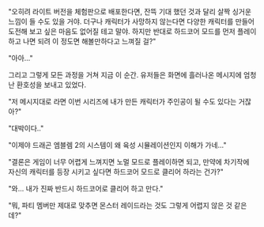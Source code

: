 "오히려 라이트 버전을 체험판으로 배포한다면, 잔뜩 기대 했던 것과 달리 살짝 싱거운 느낌이 들 수도 있을 거야. 더구나 캐릭터가 사망하지 않는다면 다양한 캐릭터를 만들어 도전해 보고 싶은 마음도 없어질 테고 말야. 하지만 반대로 하드코어 모드를 먼저 플레이하고 나면 되려 이 정도면 해볼만하다고 느껴질 걸?" 

"아아..." 

그리고 그렇게 모든 과정을 거쳐 지금 이 순간. 유저들은 화면에 흘러나온 메시지에 엄청난 환호성을 보내고 있었다. 

"저 메시지대로 라면 이번 시리즈에 내가 만든 캐릭터가 주인공이 될 수도 있다는 거잖아?" 

"대박이다.." 

"이제야 드래곤 엠블렘 2의 시스템이 왜 육성 시뮬레이션인지 이해가 가네..." 

"결론은 게임이 너무 어렵게 느껴지면 노멀 모드로 플레이하면 되고, 만약에 차기작에 자신의 캐릭터를 등장 시키고 싶다면 하드코어 모드로 클리어 하라는 건가?" 

"와... 내가 진짜 반드시 하드코어로 클리어 하고 만다." 

"뭐, 파티 멤버만 제대로 맞추면 몬스터 레이드라는 것도 그렇게 어렵지 않은 것 같은데?" 